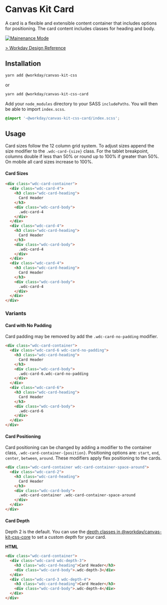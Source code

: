 # Canvas Kit Card

A card is a flexible and extensible content container that includes options for positioning. The
card content includes classes for heading and body.

<a href="../README.md">
  <img src="https://img.shields.io/badge/-maintenance mode-important" alt="Mainenance Mode" />
</a>

[> Workday Design Reference](https://design.workday.com/components/containers/cards)

## Installation

```sh
yarn add @workday/canvas-kit-css
```

or

```sh
yarn add @workday/canvas-kit-css-card
```

Add your `node_modules` directory to your SASS `includePaths`. You will then be able to import
`index.scss`.

```scss
@import '~@workday/canvas-kit-css-card/index.scss';
```

## Usage

Card sizes follow the 12 column grid system. To adjust sizes append the size modifier to the
`.wdc-card-{size}` class. For the tablet breakpoint, columns double if less than 50% or round up to
100% if greater than 50%. On mobile all card sizes increase to 100%.

#### Card Sizes

```html
<div class="wdc-card-container">
  <div class="wdc-card-4">
    <h3 class="wdc-card-heading">
      Card Header
    </h3>
    <div class="wdc-card-body">
      .wdc-card-4
    </div>
  </div>
  <div class="wdc-card-4">
    <h3 class="wdc-card-heading">
      Card Header
    </h3>
    <div class="wdc-card-body">
      .wdc-card-4
    </div>
  </div>
  <div class="wdc-card-4">
    <h3 class="wdc-card-heading">
      Card Header
    </h3>
    <div class="wdc-card-body">
      .wdc-card-4
    </div>
  </div>
</div>
```

### Variants

#### Card with No Padding

Card padding may be removed by add the `.wdc-card-no-padding` modifier.

```html
<div class="wdc-card-container">
  <div class="wdc-card-6 wdc-card-no-padding">
    <h3 class="wdc-card-heading">
      Card Header
    </h3>
    <div class="wdc-card-body">
      .wdc-card-6.wdc-card-no-padding
    </div>
  </div>
  <div class="wdc-card-6">
    <h3 class="wdc-card-heading">
      Card Header
    </h3>
    <div class="wdc-card-body">
      .wdc-card-6
    </div>
  </div>
</div>
```

#### Card Positioning

Card positioning can be changed by adding a modifier to the container class,
`.wdc-card-container-{position}`. Positioning options are: `start`, `end`, `center`, `between`,
`around`. These modifiers apply flex positioning to the cards.

```html
<div class="wdc-card-container wdc-card-container-space-around">
  <div class="wdc-card-2">
    <h3 class="wdc-card-heading">
      Card Header
    </h3>
    <div class="wdc-card-body">
      .wdc-card-container .wdc-card-container-space-around
    </div>
  </div>
</div>
```

#### Card Depth

Depth 2 is the default. You can use the
[depth classes in @workday/canvas-kit-css-core](https://github.com/Workday/canvas-kit/tree/master/modules/core/css#depth)
to set a custom depth for your card.

**HTML**

```html
<div class="wdc-card-container">
  <div class="wdc-card wdc-depth-3">
    <h3 class="wdc-card-heading">Card Header</h3>
    <div class="wdc-card-body">.wdc-depth-3</div>
  </div>
  <div class="wdc-card-3 wdc-depth-4">
    <h3 class="wdc-card-heading">Card Header</h3>
    <div class="wdc-card-body">.wdc-depth-4</div>
  </div>
</div>
```
